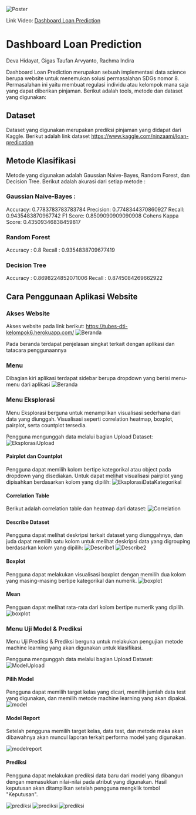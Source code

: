 ![Poster](/img/poster.jpeg)

Link Video: [Dashboard Loan Prediction](https://youtu.be/ETpeIdcJNuU)

# Dashboard Loan Prediction

Deva Hidayat, Gigas Taufan Arvyanto, Rachma Indira

Dashboard Loan Prediction merupakan sebuah implementasi data science berupa website untuk menemukan solusi permasalahan SDGs nomor 8. Permasalahan ini yaitu membuat regulasi individu atau kelompok mana saja yang dapat diberikan pinjaman. Berikut adalah tools, metode dan dataset yang digunakan:

## Dataset

Dataset yang digunakan merupakan prediksi pinjaman yang didapat dari Kaggle. Berikut adalah link dataset https://www.kaggle.com/ninzaami/loan-predication

## Metode Klasifikasi

Metode yang digunakan adalah Gaussian Naive-Bayes, Random Forest, dan Decision Tree. Berikut adalah akurasi dari setiap metode :

### Gaussian Naive-Bayes :

Accuracy: 0.7783783783783784
Precision: 0.7748344370860927
Recall: 0.9435483870967742
F1 Score: 0.8509090909090908
Cohens Kappa Score: 0.43509346838459817

### Random Forest

Accuracy : 0.8
Recall : 0.9354838709677419

### Decision Tree

Accuracy : 0.8698224852071006
Recall : 0.8745084269662922

## Cara Penggunaan Aplikasi Website

### Akses Website

Akses website pada link berikut: https://tubes-dti-kelompok6.herokuapp.com/
![Beranda](/img/beranda.jpeg)

Pada beranda terdapat penjelasan singkat terkait dengan aplikasi dan tatacara penggunaannya

### Menu

Dibagian kiri aplikasi terdapat sidebar berupa dropdown yang berisi menu-menu dari aplikasi
![Beranda](/img/menu.png)

### Menu Eksplorasi

Menu Eksplorasi berguna untuk menampilkan visualisasi sederhana dari data yang diunggah. Visualisasi seperti correlation heatmap, boxplot, pairplot, serta countplot tersedia.

Pengguna mengunggah data melalui bagian Upload Dataset:
![EksplorasiUpload](/img/Eksplorasi/eksplorasi_upload_file.png)

#### Pairplot dan Countplot

Pengguna dapat memilih kolom bertipe kategorikal atau object pada dropdown yang disediakan. Untuk dapat melihat visualisasi pairplot yang dipisahkan berdasarkan kolom yang dipilih:
![EksplorasiDataKategorikal](/img/Eksplorasi/eksplorasi_data_kategorikal.png)

#### Correlation Table

Berikut adalah correlation table dan heatmap dari dataset:
![Correlation](/img/Eksplorasi/correlation_map.png)

#### Describe Dataset

Pengguna dapat melihat deskripsi terkait dataset yang diunggahnya, dan juda dapat memilih satu kolom untuk melihat deskripsi data yang digrouping berdasarkan kolom yang dipilih:
![Describe1](/img/Eksplorasi/Desckripsi_dataset.png)
![Describe2](/img/Eksplorasi/Desckripsi_visualisasi.png)

#### Boxplot

Pengguna dapat melakukan visualisasi boxplot dengan memilih dua kolom yang masing-masing bertipe kategorikal dan numerik.
![boxplot](/img/Eksplorasi/boxplot.png)

#### Mean

Pengguan dapat melihat rata-rata dari kolom bertipe numerik yang dipilih.
![boxplot](/img/Eksplorasi/mean.png)

### Menu Uji Model & Prediksi

Menu Uji Prediksi & Prediksi berguna untuk melakukan pengujian metode machine learning yang akan digunakan untuk klasifikasi.

Pengguna mengunggah data melalui bagian Upload Dataset:
![ModelUpload](/img/UjiModel_Prediksi/upload.png)

#### Pilih Model

Pengguna dapat memilih target kelas yang dicari, memilih jumlah data test yang digunakan, dan memilih metode machine learning yang akan dipakai.
![model](/img/UjiModel_Prediksi/PilihModel.png)

#### Model Report

Setelah pengguna memilih target kelas, data test, dan metode maka akan dibawahnya akan muncul laporan terkait performa model yang digunakan.

![modelreport](/img/UjiModel_Prediksi/model1.png)

#### Prediksi

Pengguna dapat melakukan prediksi data baru dari model yang dibangun dengan memasukkan nilai-nilai pada atribut yang digunakan. Hasil keputusan akan ditampilkan setelah pengguna mengklik tombol "Keputusan".

![prediksi](/img/UjiModel_Prediksi/prediksi.png)
![prediksi](/img/UjiModel_Prediksi/prediksi1.png)
![prediksi](/img/UjiModel_Prediksi/prediksi2.png)

